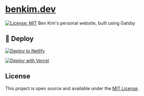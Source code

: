 # [benkim.dev](https://www.benkim.dev)
[![License: MIT](https://img.shields.io/badge/License-MIT-blue.svg)](https://opensource.org/licenses/MIT)
Ben Kim's personal website, built using Gatsby

## 💫 Deploy

[![Deploy to Netlify](https://www.netlify.com/img/deploy/button.svg)](https://app.netlify.com/start/deploy?repository=https://github.com/gatsbyjs/gatsby-starter-hello-world)

[![Deploy with Vercel](https://vercel.com/button)](https://vercel.com/import/project?template=https://github.com/gatsbyjs/gatsby-starter-hello-world)

## License
This project is open source and available under the [MIT License](LICENSE).
